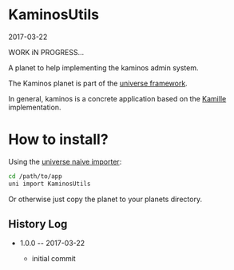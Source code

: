 KaminosUtils
============
2017-03-22


WORK iN PROGRESS...



A planet to help implementing the kaminos admin system.

The Kaminos planet is part of the [universe framework](https://github.com/karayabin/universe-snapshot).


In general, kaminos is a concrete application based on the [Kamille](https://github.com/lingtalfi/Kamille) implementation.




How to install?
==================

Using the [universe naive importer](https://github.com/lingtalfi/universe-naive-importer):
```bash
cd /path/to/app
uni import KaminosUtils
```

Or otherwise just copy the planet to your planets directory.




History Log
------------------
    
- 1.0.0 -- 2017-03-22

    - initial commit



